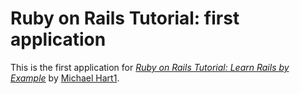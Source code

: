 # Ruby on Rails Tutorial: first application

This is the first application for [*Ruby on Rails Tutorial: Learn Rails by Example*](http://railstutorial.org/) by [Michael Hart1](http://michaelhart1.com/).

